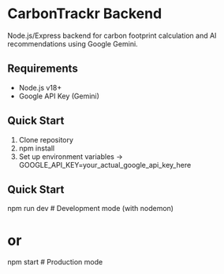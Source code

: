 # CarbonTrackr Backend

Node.js/Express backend for carbon footprint calculation and AI recommendations using Google Gemini.

## Requirements

- Node.js v18+
- Google API Key (Gemini)

## Quick Start

1. Clone repository
2. npm install
3. Set up environment variables -> GOOGLE_API_KEY=your_actual_google_api_key_here

## Quick Start
npm run dev  # Development mode (with nodemon)
# or
npm start    # Production mode
